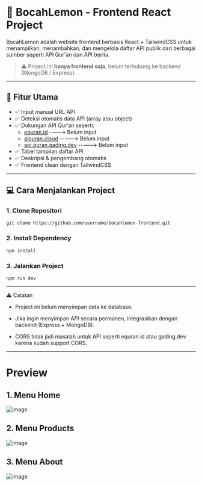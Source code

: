 # 🍋 BocahLemon - Frontend React Project

BocahLemon adalah website frontend berbasis React + TailwindCSS untuk menampilkan, menambahkan, dan mengelola daftar API publik dari berbagai sumber seperti API Qur'an dan API berita.

> ⚠️ Project ini **hanya frontend saja**, belum terhubung ke backend (MongoDB / Express).

---

## 🚀 Fitur Utama

- ✅ Input manual URL API
- ✅ Deteksi otomatis data API (array atau object)
- ✅ Dukungan API Qur’an seperti:
  - [equran.id](https://equran.id) ----> Belum input
  - [alquran.cloud](https://alquran.cloud) -----> Belum input
  - [api.quran.gading.dev](https://api.quran.gading.dev)  -----> Belum input
- ✅ Tabel tampilan daftar API
- ✅ Deskripsi & pengembang otomatis
- ✅ Frontend clean dengan TailwindCSS

---

## 💻 Cara Menjalankan Project

### 1. Clone Repositori
```
git clone https://github.com/username/bocahlemon-frontend.git
```
### 2. Install Dependency
```
npm install
```
### 3. Jalankan Project
```
npm run dev
```
---

⚠️ Catatan
* Project ini belum menyimpan data ke database.

* Jika ingin menyimpan API secara permanen, integrasikan dengan backend (Express + MongoDB).

* CORS tidak jadi masalah untuk API seperti equran.id atau gading.dev karena sudah support CORS.
---

# Preview

## 1. Menu Home
![image](https://github.com/user-attachments/assets/94ccde50-5339-4dad-ae59-d225110c6cd4)

## 2. Menu Products
![image](https://github.com/user-attachments/assets/d4eb9b2f-54c3-4526-8ec2-6e27931ff9cf)

## 3. Menu About
![image](https://github.com/user-attachments/assets/7b12d559-fa00-4481-bb59-8649df287b80)

